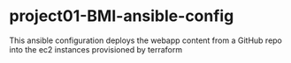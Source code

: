 # project01-BMI-ansible-config

This ansible configuration deploys the webapp content from a GitHub repo into the ec2 instances provisioned by terraform 
